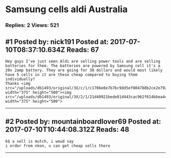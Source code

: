 # Samsung cells aldi Australia

### Replies: 2 Views: 521

## \#1 Posted by: nick191 Posted at: 2017-07-10T08:37:10.634Z Reads: 67

```
Hey guys I've just seen Aldi are selling power tools and are selling batteries for them. The batteries are powered by Samsung cell it's a 20v 2amp battery. They are going for 30 dollars and would most likely have 5 cells in it are these cheap compared to buying them individually? 
Thanks <img src="/uploads/db1493/original/3X/c/1/c1706e8e7b7bc9dd5ef804788b2ce2e792dc1897.JPG" width="375" height="500"><img src="/uploads/db1493/original/3X/2/1/21d40921bede81d443cac962f614bbea4d272dc1.JPG" width="375" height="500">
```

---
## \#2 Posted by: mountainboardlover69 Posted at: 2017-07-10T10:44:08.312Z Reads: 48

```
6$ a sell is mutch, i woud say 
i order from nkon, u can get cheap sells there
```

---

